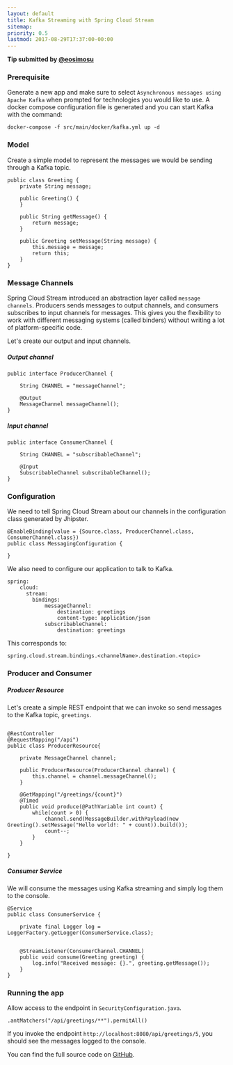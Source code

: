 ```yaml
---
layout: default
title: Kafka Streaming with Spring Cloud Stream
sitemap:
priority: 0.5
lastmod: 2017-08-29T17:37:00-00:00
---
```


__Tip submitted by [@eosimosu](https://github.com/eosimosu)__


### Prerequisite

Generate a new app and make sure to select `Asynchronous messages using Apache Kafka` when prompted for technologies you would like to use. A docker compose configuration file is generated and you can start Kafka with the command:

`docker-compose -f src/main/docker/kafka.yml up -d`


### Model

Create a simple model to represent the messages we would be sending through a Kafka topic.

```
public class Greeting {
    private String message;

    public Greeting() {
    }

    public String getMessage() {
        return message;
    }

    public Greeting setMessage(String message) {
        this.message = message;
        return this;
    }
}

```

### Message Channels
Spring Cloud Stream introduced an abstraction layer called `message channels`. Producers sends messages to output channels, and consumers subscribes to input channels for messages.  This gives you the flexibility to work with different messaging systems (called binders) without writing a lot of platform-specific code.

Let's create our output and input channels.

##### Output channel
```
public interface ProducerChannel {

    String CHANNEL = "messageChannel";

    @Output
    MessageChannel messageChannel();
}
```

##### Input channel
```
public interface ConsumerChannel {

    String CHANNEL = "subscribableChannel";

    @Input
    SubscribableChannel subscribableChannel();
}
```


### Configuration 

We need to tell Spring Cloud Stream about our channels in the configuration class generated by Jhipster.
```
@EnableBinding(value = {Source.class, ProducerChannel.class, ConsumerChannel.class})
public class MessagingConfiguration {

}
```

We also need to configure our application to talk to Kafka. 

```
spring:
    cloud:
      stream:
        bindings:
            messageChannel:
                destination: greetings
                content-type: application/json
            subscribableChannel:
                destination: greetings

```

This corresponds to:

`spring.cloud.stream.bindings.<channelName>.destination.<topic>`


### Producer and Consumer

##### Producer Resource
Let's create a simple REST endpoint that we can invoke so send messages to the Kafka topic, `greetings`.

```

@RestController
@RequestMapping("/api")
public class ProducerResource{

    private MessageChannel channel;

    public ProducerResource(ProducerChannel channel) {
        this.channel = channel.messageChannel();
    }

    @GetMapping("/greetings/{count}")
    @Timed
    public void produce(@PathVariable int count) {
        while(count > 0) {
            channel.send(MessageBuilder.withPayload(new Greeting().setMessage("Hello world!: " + count)).build());
            count--;
        }
    }

}
```

##### Consumer Service
We will consume the messages using Kafka streaming and simply log them to the console.

```
@Service
public class ConsumerService {

    private final Logger log = LoggerFactory.getLogger(ConsumerService.class);


    @StreamListener(ConsumerChannel.CHANNEL)
    public void consume(Greeting greeting) {
        log.info("Received message: {}.", greeting.getMessage());
    }
}

```

### Running the app

Allow access to the endpoint in `SecurityConfiguration.java`.

`.antMatchers("/api/greetings/**").permitAll()`

If you invoke the endpoint `http://localhost:8080/api/greetings/5`, you should see the messages logged to the console.

You can find the full source code on [GitHub][6].


[6]: https://github.com/eosimosu/jhipster-kafka

